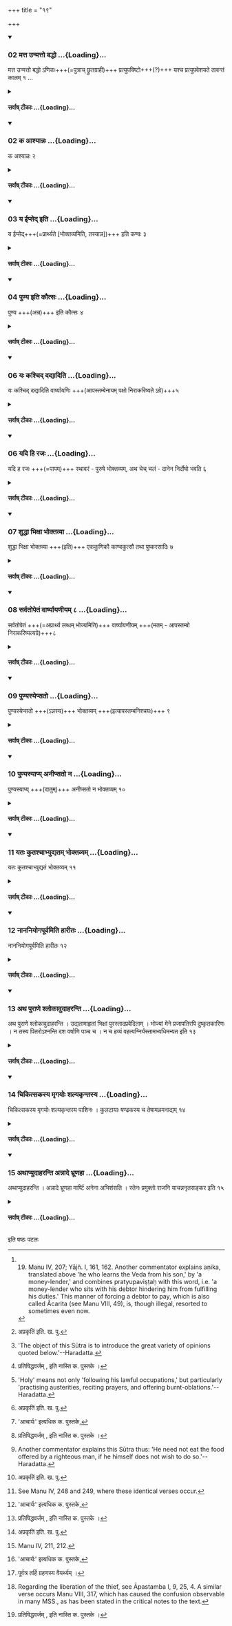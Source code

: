 +++
title = "१९"

+++

<div class="js_include" includetitle="true" newlevelforh1="3" unfilled url="/vedAH_yajuH/taittirIyam/sUtram/ApastambaH/dharma-sUtram/vishvAsa-prastutiH/1/06/19/01_matta_unmatto_baddho.md">
<details open><summary><h3>02 मत्त उन्मत्तो बद्धो ...{Loading}...</h3></summary>

मत्त उन्मत्तो बद्धो ऽणिकः+++(=पुत्राच् छ्रुतग्राही)+++ प्रत्युपविष्टो+++(?)+++ यश्च प्रत्युपवेशयते तावन्तं कालम् १ …

</details>
</div>
<div class="js_include collapsed" newlevelforh1="4" title="सर्वाष् टीकाः" unfilled url="/vedAH_yajuH/taittirIyam/sUtram/ApastambaH/dharma-sUtram/sarvASh_TIkAH/1/06/19/01_matta_unmatto_baddho.md">
<details><summary><h4>सर्वाष् टीकाः ...{Loading}...</h4></summary>
<details><summary>Bühler</summary>

1. A drunkard, a madman, a prisoner, he who learns the Veda from his son, a creditor who sits with his debtor (hindering the fulfilment of his duties), a debtor who thus sits (with his creditor, are persons whose food must not be eaten) as long as they are thus engaged or in that state. [^1] 

[^1]:  19. Manu IV, 207; Yājñ. I, 161, 162. Another commentator explains aṇika, translated above 'he who learns the Veda from his son,' by 'a money-lender,' and combines pratyupaviṣṭaḥ with this word, i.e. 'a money-lender who sits with his debtor hindering him from fulfilling his duties.' This manner of forcing a debtor to pay, which is also called Ācarita (see Manu VIII, 49), is, though illegal, resorted to sometimes even now.
</details>

<details><summary>हरदत्त-टीका</summary>

##### सूत्रम्
मत्त उन्मत्तो बद्धोऽणिकः प्रत्युपविष्टो यश्च प्रत्युपवेशयते तावन्तं कालम् ॥ १ ॥  
##### टिप्पनी
मदकरद्रव्यसेवया [^२]विकृतिं गतो मत्तः । उन्मत्तो मान्तः । बद्धो निगलितः। अणिकः पुत्रात् श्रुतग्राही, पुत्राचार्य इति शास्त्रेषु निन्दितः। प्रत्युपविष्टः ऋणादिना कारणेनाऽधमर्णादिकं निरुध्य तत्पार्श्व उपविष्टः । प्रत्युपेवशयिता त्वितरः, तस्य परिहारमकुर्वंस्तेन सह कामं सुचिरमास्यतामित्यासीनः । ता एते मत्तादयस्तावन्तं कालमभोज्यान्नाः, यावन्मदाद्यनुवृत्तिः । अपर आह- अणिकः ऋणस्य दाता प्रत्युपवेष्टुरिदं विशेषणमिति ॥ १॥  

[^२]: अप्रकृतिं इति. ख. पु.
</details>
</details>
</div>
<div class="js_include" includetitle="true" newlevelforh1="3" unfilled url="/vedAH_yajuH/taittirIyam/sUtram/ApastambaH/dharma-sUtram/vishvAsa-prastutiH/1/06/19/02_ka_AshyAnnaH.md">
<details open><summary><h3>02 क आश्यान्नः ...{Loading}...</h3></summary>

क अश्यान्नः २  
</details>
</div>
<div class="js_include collapsed" newlevelforh1="4" title="सर्वाष् टीकाः" unfilled url="/vedAH_yajuH/taittirIyam/sUtram/ApastambaH/dharma-sUtram/sarvASh_TIkAH/1/06/19/02_ka_AshyAnnaH.md">
<details><summary><h4>सर्वाष् टीकाः ...{Loading}...</h4></summary>
<details><summary>Bühler</summary>

2. Who (then) are those whose food may be eaten? [^2] 

[^2]:  'The object of this Sūtra is to introduce the great variety of opinions quoted below.'--Haradatta.
</details>

<details><summary>हरदत्त-टीका</summary>

##### सूत्रम्
क आश्यान्नः ॥ २॥
##### टिप्पनी
यद्येते अभाज्यान्नोः कस्तहि आश्यान्नः ? कस्य तर्ह्यन्नमशनीयमिति । यद्यप्येते अभोज्यान्ना इत्युक्ते परिशिष्टा भोज्यान्ना इति गम्यते । तथाप्यनेकमतोपन्यासार्थं प्रश्नपूर्वक आरम्भः ॥ २ ॥
</details>
</details>
</div>
<div class="js_include" includetitle="true" newlevelforh1="3" unfilled url="/vedAH_yajuH/taittirIyam/sUtram/ApastambaH/dharma-sUtram/vishvAsa-prastutiH/1/06/19/03_ya_Ipsed_iti.md">
<details open><summary><h3>03 य ईप्सेद् इति ...{Loading}...</h3></summary>

य ईप्सेद्+++(=प्रार्थ्यते [भोक्तव्यमिति, तस्यान्न])+++ इति कण्वः ३
</details>
</div>
<div class="js_include collapsed" newlevelforh1="4" title="सर्वाष् टीकाः" unfilled url="/vedAH_yajuH/taittirIyam/sUtram/ApastambaH/dharma-sUtram/sarvASh_TIkAH/1/06/19/03_ya_Ipsed_iti.md">
<details><summary><h4>सर्वाष् टीकाः ...{Loading}...</h4></summary>
<details><summary>Bühler</summary>

3. Kaṇva declares, that it is he who wishes to give.
</details>

<details><summary>हरदत्त-टीका</summary>

##### सूत्रम्
य ईप्सेदिति कण्वः ॥ ३ ॥  
##### टिप्पनी
य एव प्रार्थयते स एवाऽऽश्यान्न इति कण्वऋषिर्मन्यते [^१]प्रतिषिद्धवर्जम् ॥ ३ ॥  

[^१]:

    प्रतिषिद्धवर्जम् , इति नास्ति क. पुस्तके ।
</details>
</details>
</div>
<div class="js_include" includetitle="true" newlevelforh1="3" unfilled url="/vedAH_yajuH/taittirIyam/sUtram/ApastambaH/dharma-sUtram/vishvAsa-prastutiH/1/06/19/04_puNya_iti_kautsaH.md">
<details open><summary><h3>04 पुण्य इति कौत्सः ...{Loading}...</h3></summary>

पुण्य +++(अन्न)+++ इति कौत्सः ४
</details>
</div>
<div class="js_include collapsed" newlevelforh1="4" title="सर्वाष् टीकाः" unfilled url="/vedAH_yajuH/taittirIyam/sUtram/ApastambaH/dharma-sUtram/sarvASh_TIkAH/1/06/19/04_puNya_iti_kautsaH.md">
<details><summary><h4>सर्वाष् टीकाः ...{Loading}...</h4></summary>
<details><summary>Bühler</summary>

4. Kautsa declares, that it is he who is holy. [^3] 

[^3]:  'Holy' means not only 'following his lawful occupations,' but particularly 'practising austerities, reciting prayers, and offering burnt-oblations.'--Haradatta.
</details>

<details><summary>हरदत्त-टीका</summary>

##### सूत्रम्
पुण्य इति कौत्सः ॥ ४ ॥  
##### टिप्पनी
सर्ववर्णानां स्वधर्मे वर्तमानाना'(१८.१३.)मित्युक्तत्वात् भोज्यान्नास्सर्वे पुण्या एव । इह पुनः पुण्यग्रहणमतिशयार्थम् । तपोहोमजप्यैः क्ष्वधर्मेण च युक्तः पुण्यः । स स्वयमप्रार्थयमानोऽपि भोज्यान्न इति कौत्सस्य पक्षः ॥ ४ ॥
</details>
</details>
</div>
<div class="js_include" includetitle="true" newlevelforh1="3" unfilled url="/vedAH_yajuH/taittirIyam/sUtram/ApastambaH/dharma-sUtram/vishvAsa-prastutiH/1/06/19/05_yaH_kashchid_dadyAditi.md">
<details open><summary><h3>06 यः कश्चिद् दद्यादिति ...{Loading}...</h3></summary>

यः कश्चिद् दद्यादिति वार्ष्यायणिः +++(आपस्तम्बेनायम् पक्षो निराकरिष्यते ऽग्रे)+++५  

</details>
</div>
<div class="js_include collapsed" newlevelforh1="4" title="सर्वाष् टीकाः" unfilled url="/vedAH_yajuH/taittirIyam/sUtram/ApastambaH/dharma-sUtram/sarvASh_TIkAH/1/06/19/05_yaH_kashchid_dadyAditi.md">
<details><summary><h4>सर्वाष् टीकाः ...{Loading}...</h4></summary>
<details><summary>Bühler</summary>

5. Vārshyāyaṇi declares, that it is every giver (of food).
</details>

<details><summary>हरदत्त-टीका</summary>

##### सूत्रम्
यः कश्चिद्दद्यादिति वार्ष्यायणिः ॥ ५ ॥  
##### टिप्पनी
यः कश्चित्पुण्योऽपुण्यो वा सततं दानशीलः । स भोज्यान्न इति वार्ष्यायणिराह।  
तथा च मनुः—  
[^२]श्रद्धापूतं वदान्यस्य हतमश्रद्धयेतरत् ।' इति ॥ ५ ॥   

[^२]: म० स्मृ० ४. २२८
</details>
</details>
</div>
<div class="js_include" includetitle="true" newlevelforh1="3" unfilled url="/vedAH_yajuH/taittirIyam/sUtram/ApastambaH/dharma-sUtram/vishvAsa-prastutiH/1/06/19/06_yadi_hi_rajaH.md">
<details open><summary><h3>06 यदि हि रजः ...{Loading}...</h3></summary>

यदि ह रजः +++(=पापम्)+++ स्थावरं - पुरुषे भोक्तव्यम्, अथ चेच् चलं - दानेन निर्दोषो भवति ६
</details>
</div>
<div class="js_include collapsed" newlevelforh1="4" title="सर्वाष् टीकाः" unfilled url="/vedAH_yajuH/taittirIyam/sUtram/ApastambaH/dharma-sUtram/sarvASh_TIkAH/1/06/19/06_yadi_hi_rajaH.md">
<details><summary><h4>सर्वाष् टीकाः ...{Loading}...</h4></summary>
<details><summary>Bühler</summary>

6. For if guilt remains fixed on the man (who committed a crime, then food given by a sinner) may be eaten (because the guilt cannot leave the sinner). But if guilt can leave (the sinner at any time, then food given by the sinner may be eaten because) he becomes pure by the gift (which he makes).
</details>

<details><summary>हरदत्त-टीका</summary>

##### सूत्रम्
यदि हि रजः स्थावरं पुरुषे भोक्तव्यमथ चेच्चलं दानेन निर्दोषो भवति ॥ ६॥
###### प्रस्तावः
अत्रोपपत्तिः —
##### टिप्पनी
रजः पापम् । तद्यदि पुरुषे कर्तरि स्थावरं स्थिरं नोपभोगमन्तरेण क्षीयते तदा ततः प्रतिग्रहेऽपि भोक्तरि संक्रमाभावात् भोक्तव्यम् । अथ चेच्चलमुपभोगमन्तरेणाऽपि क्षीयते तदा सततदानशीले न मुहूर्तमपि पापमवतिष्ठत इति कुतो भोक्तुर्दोष इति ॥ ६॥
</details>
</details>
</div>
<div class="js_include" includetitle="true" newlevelforh1="3" unfilled url="/vedAH_yajuH/taittirIyam/sUtram/ApastambaH/dharma-sUtram/vishvAsa-prastutiH/1/06/19/07_shuddhA_bhixA_bhoktavyA.md">
<details open><summary><h3>07 शुद्धा भिक्षा भोक्तव्या ...{Loading}...</h3></summary>

शुद्धा भिक्षा भोक्तव्या +++(इति)+++ एककुणिकौ काण्वकुत्सौ तथा पुष्करसादिः ७
</details>
</div>
<div class="js_include collapsed" newlevelforh1="4" title="सर्वाष् टीकाः" unfilled url="/vedAH_yajuH/taittirIyam/sUtram/ApastambaH/dharma-sUtram/sarvASh_TIkAH/1/06/19/07_shuddhA_bhixA_bhoktavyA.md">
<details><summary><h4>सर्वाष् टीकाः ...{Loading}...</h4></summary>
<details><summary>Bühler</summary>

7. Offered food, which is pure, may be eaten, according to Eka, Kuṇika, Kāṇva, Kutsa, and Pushkarasādi.
</details>

<details><summary>हरदत्त-टीका</summary>

##### सूत्रम्
शुद्धा भिक्षा भोक्तव्यैककुणिकौ काण्वकुत्सौ तथा पुष्करसादिः ॥ ७ ॥  
##### टिप्पनी
धार्मिकेणोद्यता आहृता भिक्षा शुद्धा । सा भोज्येत्येकादीनां पञ्चानां पक्षः । पुष्करसादिः[^३] पौष्करसादिः । आदिवृद्ध्यभावश्छान्दसः ॥७॥  

[^३]:

    'आचार्यः' इत्यधिक क. पुस्तके,
</details>
</details>
</div>
<div class="js_include" includetitle="true" newlevelforh1="3" unfilled url="/vedAH_yajuH/taittirIyam/sUtram/ApastambaH/dharma-sUtram/vishvAsa-prastutiH/1/06/19/08_sarvatopetaM_vArShyAyaNIyam.md">
<details open><summary><h3>08 सर्वतोपेतं वार्ष्यायणीयम् ८ ...{Loading}...</h3></summary>

सर्वतोपेतं +++(=अप्रार्थ्य लब्धम् भोज्यमिति)+++ वार्ष्यायणीयम्  +++(मतम् - आपस्तम्बो निराकरिष्यत्यग्रे)+++८   

</details>
</div>
<div class="js_include collapsed" newlevelforh1="4" title="सर्वाष् टीकाः" unfilled url="/vedAH_yajuH/taittirIyam/sUtram/ApastambaH/dharma-sUtram/sarvASh_TIkAH/1/06/19/08_sarvatopetaM_vArShyAyaNIyam.md">
<details><summary><h4>सर्वाष् टीकाः ...{Loading}...</h4></summary>
<details><summary>Bühler</summary>

8. Vārshyāyaṇi's opinion is, that (food) given unasked (may be accepted) from anybody.
</details>

<details><summary>हरदत्त-टीका</summary>

##### सूत्रम्
सर्वतोपेतं वार्ष्यायणीयम् ॥ ८॥  
##### टिप्पनी
सर्वत उपेतं सर्वतोपेतम् । छान्दसो गुणः । उपेतमयाचितोषपन्नम् । तत्सर्वतोऽपि भोज्यमिति वार्ष्यायणीयं मतम् ॥ ८॥
</details>
</details>
</div>
<div class="js_include" includetitle="true" newlevelforh1="3" unfilled url="/vedAH_yajuH/taittirIyam/sUtram/ApastambaH/dharma-sUtram/vishvAsa-prastutiH/1/06/19/09_puNyasyepsato.md">
<details open><summary><h3>09 पुण्यस्येप्सतो ...{Loading}...</h3></summary>

पुण्यस्येप्सतो +++(ऽन्नस्य)+++ भोक्तव्यम् +++(इत्यापस्तम्बनिश्चयः)+++ ९
</details>
</div>
<div class="js_include collapsed" newlevelforh1="4" title="सर्वाष् टीकाः" unfilled url="/vedAH_yajuH/taittirIyam/sUtram/ApastambaH/dharma-sUtram/sarvASh_TIkAH/1/06/19/09_puNyasyepsato.md">
<details><summary><h4>सर्वाष् टीकाः ...{Loading}...</h4></summary>
<details><summary>Bühler</summary>

9. (Food offered) willingly by a holy man may be eaten.
</details>

<details><summary>हरदत्त-टीका</summary>

##### सूत्रम्
पुण्यस्येप्सतो भोक्तव्यम् ॥ ९ ॥
###### प्रस्तावः
इदानीं स्वमतमाह—
##### टिप्पनी
कण्वकुत्सयोः पक्षौ समुच्चितावाचार्यस्य पक्षः[^१] ॥९॥

[^१]: 'आचार्यस्य पक्षेण' इति क, पु.
</details>
</details>
</div>
<div class="js_include" includetitle="true" newlevelforh1="3" unfilled url="/vedAH_yajuH/taittirIyam/sUtram/ApastambaH/dharma-sUtram/vishvAsa-prastutiH/1/06/19/10_puNyasyApy_anIpsato_na.md">
<details open><summary><h3>10 पुण्यस्याप्य् अनीप्सतो न ...{Loading}...</h3></summary>

पुण्यस्याप्य् +++(दातुम्)+++ अनीप्सतो न भोक्तव्यम् १०
</details>
</div>
<div class="js_include collapsed" newlevelforh1="4" title="सर्वाष् टीकाः" unfilled url="/vedAH_yajuH/taittirIyam/sUtram/ApastambaH/dharma-sUtram/sarvASh_TIkAH/1/06/19/10_puNyasyApy_anIpsato_na.md">
<details><summary><h4>सर्वाष् टीकाः ...{Loading}...</h4></summary>
<details><summary>Bühler</summary>

10. Food given unwillingly by a holy man ought not to be eaten. [^4] 

[^4]:  Another commentator explains this Sūtra thus: 'He need not eat the food offered by a righteous man, if he himself does not wish to do so.'--Haradatta.
</details>

<details><summary>हरदत्त-टीका</summary>

##### सूत्रम्
पुण्यस्याऽप्यनीप्सतो न भोक्तव्यम् ॥ १० ॥  
##### टिप्पनी
यः प्रार्थितोऽपि नेत्यसकदुक्त्वा कथंचिदापादितेप्स[^२] सोऽनीप्सन्नित्युच्यते, तस्य पुण्यस्याऽप्यभोज्यमिति । अपर आह-अनीप्सत इति कर्तरि षष्ठी । पुण्यस्याप्यन्नं न भोज्यं, यदि भिक्षमाणः पूर्ववैरादिना स्वयमीप्सन्न भवतीति ॥१०॥  

[^२]:

    सोऽल्पेप्सुस्सन्ननीप्सन्नित्युच्यते' इति क पु.
</details>
</details>
</div>
<div class="js_include" includetitle="true" newlevelforh1="3" unfilled url="/vedAH_yajuH/taittirIyam/sUtram/ApastambaH/dharma-sUtram/vishvAsa-prastutiH/1/06/19/11_yataH_kutashchAbhyudyatam_bhoktavyam.md">
<details open><summary><h3>11 यतः कुतश्चाभ्युद्यतम् भोक्तव्यम् ...{Loading}...</h3></summary>

यतः कुतश्चाभ्युद्यतं भोक्तव्यम् ११
</details>
</div>
<div class="js_include collapsed" newlevelforh1="4" title="सर्वाष् टीकाः" unfilled url="/vedAH_yajuH/taittirIyam/sUtram/ApastambaH/dharma-sUtram/sarvASh_TIkAH/1/06/19/11_yataH_kutashchAbhyudyatam_bhoktavyam.md">
<details><summary><h4>सर्वाष् टीकाः ...{Loading}...</h4></summary>
<details><summary>Bühler</summary>

11. Food offered unasked by any person whatsoever may be eaten,
</details>

<details><summary>हरदत्त-टीका</summary>

##### सूत्रम्
यतः कुतश्चाऽभ्युद्यतं भोक्तव्यम् ॥ ११ ॥  
##### टिप्पनी
'सर्वतोपेत'(१९८.)मित्युक्तमेव पुनरुच्यते विशेषविवक्षया ॥११॥
</details>
</details>
</div>
<div class="js_include" includetitle="true" newlevelforh1="3" unfilled url="/vedAH_yajuH/taittirIyam/sUtram/ApastambaH/dharma-sUtram/vishvAsa-prastutiH/1/06/19/12_nAnaniyogapUrvamiti_hArItaH.md">
<details open><summary><h3>12 नाननियोगपूर्वमिति हारीतः ...{Loading}...</h3></summary>

नाननियोगपूर्वमिति हारीतः १२
</details>
</div>
<div class="js_include collapsed" newlevelforh1="4" title="सर्वाष् टीकाः" unfilled url="/vedAH_yajuH/taittirIyam/sUtram/ApastambaH/dharma-sUtram/sarvASh_TIkAH/1/06/19/12_nAnaniyogapUrvamiti_hArItaH.md">
<details><summary><h4>सर्वाष् टीकाः ...{Loading}...</h4></summary>
<details><summary>Bühler</summary>

12. 'But not if it be given after an express previous announcement;' thus says Hārita.
</details>

<details><summary>हरदत्त-टीका</summary>

##### सूत्रम्
नाऽननियोगपूर्वमिति हारीतः ॥ १२ ॥  
###### प्रस्तावः
तमाह—
##### टिप्पनी
'अद्य तुभ्यामिदमाहरिष्यामि तदत्रभवता ग्राह्य'मिति निवेदनं नियोगः । तदभावः अनियोगः । पुनर्नञ्समासः । द्वौ नञौ प्रकृतमर्थं गमयतः । अननियोगो नियोगः तत्पूर्वं चेदभ्युद्यतं न भोज्यमिति ॥ १२ ॥
</details>
</details>
</div>
<div class="js_include" includetitle="true" newlevelforh1="3" unfilled url="/vedAH_yajuH/taittirIyam/sUtram/ApastambaH/dharma-sUtram/vishvAsa-prastutiH/1/06/19/13_atha_purANe_shlokAvudAharanti.md">
<details open><summary><h3>13 अथ पुराणे श्लोकावुदाहरन्ति ...{Loading}...</h3></summary>

अथ पुराणे श्लोकावुदाहरन्ति । उद्यतामाहृतां भिक्षां पुरस्तादप्रवेदिताम् । भोज्यां मेने प्रजापतिरपि दुष्कृतकारिणः । न तस्य पितरोऽश्नन्ति दश वर्षाणि पञ्च च । न च हव्यं वहत्यग्निर्यस्तामभ्यधिमन्यत इति १३
</details>
</div>
<div class="js_include collapsed" newlevelforh1="4" title="सर्वाष् टीकाः" unfilled url="/vedAH_yajuH/taittirIyam/sUtram/ApastambaH/dharma-sUtram/sarvASh_TIkAH/1/06/19/13_atha_purANe_shlokAvudAharanti.md">
<details><summary><h4>सर्वाष् टीकाः ...{Loading}...</h4></summary>
<details><summary>Bühler</summary>

13. Now they quote also in a Purāṇa the following two verses: [^5] 

[^5]:  See Manu IV, 248 and 249, where these identical verses occur.

'The Lord of creatures has declared, that food offered unasked and brought by the giver himself, may be eaten, though (the giver be) a sinner, provided the gift has not been announced beforehand. The Manes of the ancestors of that man who spurns such food, do not eat (his oblations) for fifteen years, nor does the fire carry his offerings (to the gods).'
</details>

<details><summary>हरदत्त-टीका</summary>

###### प्रस्तावः
अथ पुराणे श्लोकावुदाहरन्ति—  
###### सूत्रम्
[^३]उद्यतामाहृतां भिक्षा पुरस्तादप्रवेदिताम् ।  
भोज्यां मेने प्रजापतिरपि दुष्कृतकारिणः ॥   
न तस्य पितरोऽश्नन्ति दश वर्षाणि पञ्च च ।  
न च हव्यं वहत्यग्निर्यस्तामभ्यधिमन्यते ॥ इति ॥ १३ ॥  

[^३]:

   नाद्यतनभविष्यत्पुराणीयमिदं वचनम् । Cf मनु ४. २५१, २५२.  

अथ अपि च पुराणे—  
[^१]सर्गश्च प्रतिसर्गश्च वंशमन्वन्तराणि च ।  
वंशानुचरितं चैव पुराणं पञ्चलक्षणम् ॥'  
इत्येवलक्षणे भविष्यदादौ । उद्यतां हस्ताभ्यामुद्यम्य धारिताम् । आहृतां स्वयमानीताम् । पूर्वमनिवेदितां भिक्षाम् । दुष्कृतकारिणोऽपि सकाशात् भोज्या मेने प्रजापतिर्मनुः, मनुः प्रजापतिरस्मीति[^२]दर्शनात् । यस्तु तामभ्यधिमन्यते प्रत्याचष्टे तस्य पितरः कव्य नाश्नन्ति । कियन्तं कालम् ? दश वर्षाणि पञ्च च । अग्निश्च हव्यं न वहति । तावन्तमेव कालमिति प्रत्याख्यातुर्निन्दार्थवादः ॥ १३ ॥  

[^१]: अमरको० १. वा ५.  

[^२]:

   मनु प्रजापतिर्यस्मिन्निति दक्षे दर्शनात्, इति क. पु. प्रजापतिर्यस्मिन्निति मानवे दर्शनात्' इति ख. पु.
</details>
</details>
</div>
<div class="js_include" includetitle="true" newlevelforh1="3" unfilled url="/vedAH_yajuH/taittirIyam/sUtram/ApastambaH/dharma-sUtram/vishvAsa-prastutiH/1/06/19/14_chikitsakasya_mRgayoH_shalyakRntasya.md">
<details open><summary><h3>14 चिकित्सकस्य मृगयोः शल्यकृन्तस्य ...{Loading}...</h3></summary>

चिकित्सकस्य मृगयोः शल्यकृन्तस्य पाशिनः । कुलटायाः षण्ढकस्य च तेषामन्नमनाद्यम् १४
</details>
</div>
<div class="js_include collapsed" newlevelforh1="4" title="सर्वाष् टीकाः" unfilled url="/vedAH_yajuH/taittirIyam/sUtram/ApastambaH/dharma-sUtram/sarvASh_TIkAH/1/06/19/14_chikitsakasya_mRgayoH_shalyakRntasya.md">
<details><summary><h4>सर्वाष् टीकाः ...{Loading}...</h4></summary>
<details><summary>Bühler</summary>

14. (Another verse from a Purāṇa declares): 'The food given by a physician, a hunter, a surgeon, a fowler, an unfaithful wife, or a eunuch must not be eaten.' [^6] 

[^6]:  Manu IV, 211, 212.
</details>

<details><summary>हरदत्त-टीका</summary>

##### सूत्रम्
[^३]चिकित्सकस्य मृगयोश्शल्यकृन्तस्य पाशिनः ।  
कुलटायाष्षण्डकस्य च तेषामन्नमनायम् ॥१४॥  
##### टिप्पनी
चिकित्सको भिषक् । मृगयुर्मृगघाती लुब्धकः । शल्यकृन्तः शस्त्रेण ग्रन्थ्यादीनां छेत्ता अम्बष्ठः । पाशी पाशवान् पाशजालेन मृगादीनां ग्राहकः। कुलात्कुलमटतीति कुलटा व्यभिचारिणी। षण्डकः तृतीयाप्रकृतिः। एतेषां चिकित्सकादीनामन्नमनाद्यम् । चिकित्सकषण्डकयोः पुनर्वचनमुद्यतस्याऽपि प्रतिषेधार्थम् । [^४] पूर्वत्र तर्हि ग्रहणं शक्यमकर्तुम् । एवं तर्हि सूत्रकारस्य स प्रतिषेधः । अयं तु पुराणश्लोके प्रतिषेध इत्यपौनरुक्त्यम् ॥ १४ ॥  

[^३]: Cf मनु० ४. २११. २१२  

[^४]: पूर्वत्र तर्हि ग्रहणस्य वैयर्थ्यम् ।
</details>
</details>
</div>
<div class="js_include" includetitle="true" newlevelforh1="3" unfilled url="/vedAH_yajuH/taittirIyam/sUtram/ApastambaH/dharma-sUtram/vishvAsa-prastutiH/1/06/19/15_athApyudAharanti_annAde_bhrUNahA.md">
<details open><summary><h3>15 अथाप्युदाहरन्ति अन्नादे भ्रूणहा ...{Loading}...</h3></summary>

अथाप्युदाहरन्ति । अन्नादे भ्रूणहा मार्ष्टि अनेना अभिशंसति । स्तेनः प्रमुक्तो राजनि याचन्ननृतसङ्कर इति १५
</details>
</div>
<div class="js_include collapsed" newlevelforh1="4" title="सर्वाष् टीकाः" unfilled url="/vedAH_yajuH/taittirIyam/sUtram/ApastambaH/dharma-sUtram/sarvASh_TIkAH/1/06/19/15_athApyudAharanti_annAde_bhrUNahA.md">
<details><summary><h4>सर्वाष् टीकाः ...{Loading}...</h4></summary>
<details><summary>Bühler</summary>

15. Now (in confirmation of this) they quote (the following verse): 'The murderer of a Brāhmaṇa learned in the Veda heaps his guilt on his guest, an innocent man on his calumniator, a thief set at liberty on the king, and the petitioner on him who makes false promises.' [^7] 

[^7]:  Regarding the liberation of the thief, see Āpastamba I, 9, 25, 4. A similar verse occurs Manu VIII, 317, which has caused the confusion observable in many MSS., as has been stated in the critical notes to the text.
</details>

<details><summary>हरदत्त-टीका</summary>

##### सूत्रम्
अन्नादे भ्रूणहा मार्ष्टि अनेना अभिशंसति ।  
स्तेनः प्रमुक्तो राजनि याचन्ननृतसङ्करे ॥ इति ॥१५॥  
###### प्रस्तावः
अथाऽप्युदाहरन्ति—  
##### टिप्पनी
षडङ्गस्य वेदस्याऽध्येता भ्रूणः । तं यो हतवान् स भ्रूणहा । सोऽन्नादे मार्ष्टि लिम्पति । किम् ? प्रकरणादेन इति गम्यते । भ्रूणघ्नो योऽन्नमत्ति तस्मिंस्तदेन' संक्रामति । तस्मात्तस्योद्यतमप्यभोज्यमिति प्रकरणसङ्गतः पादः । इतरत् पुराणश्लोके पठ्यमाने पठितम् । अनेनसं योऽभिशंसति मिथ्यैव ब्रूते- इदं त्वया कृतमिति । स तस्मिन्नभिशंसति तदेनो मार्ष्टि। मनुस्तु—  
[^१]पतितं पतितेत्युक्त्वा चोरं चोरेति वा पुनः।  
वचनात्तुल्यदोषस्स्यान्मिथ्या द्विर्दोषभाग्भवेत् ॥  
इति द्वैगुण्यमाह । तदभ्यासे द्रष्टव्यम् । स्तेनः प्रकीर्णकेश' (२५४.) इति वक्ष्यति । स एव तृतीयस्य पादस्याऽर्थः । कर्तृभेदादपौनरुक्त्यम् । सङ्करः प्रतिज्ञा प्रतिश्रवः । सत्यसङ्गर इति यथा । यः प्रतिश्रुत्य न ददाति सोऽनृतसङ्कर इति । ककारस्तु छान्दसः । तस्मिन् याचकः स्वयमेनो मार्ष्टि। तस्मात्प्रतिश्रुतं देयमिति ॥ १५ ॥   

[^१]:

    म० स्मृ० श्लोकोऽयमिदानीं मुद्रितकोशेषु नोपलभ्यते ।  

॥ इत्यापस्तम्बसूत्रवृत्तावेकोनविंशी कण्डिका ॥ १९ ॥  

इति चापस्तम्बधर्मसूत्रवृत्तौ हरदत्तमिश्रविरचितायामुज्ज्वलायां प्रथमप्रश्ने षष्ठः पटलः ॥ ६ ॥
</details>
</details>
</div>

   

इति षष्ठः पटलः
